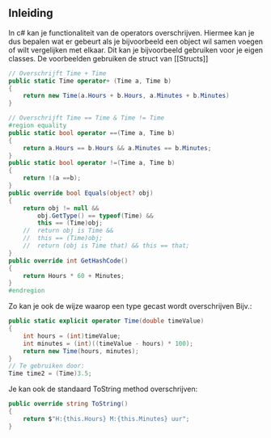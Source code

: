 ## Inleiding

In c# kan je functionaliteit van de operators overschrijven.
Hiermee kan je dus bepalen wat er gebeurt als je bijvoorbeeld een object wil samen voegen of wilt vergelijken met elkaar. 
Dit kan je bijvoorbeeld gebruiken voor je eigen classes.
De voorbeelden gebruiken de struct van [[Structs]]
```c#
// Overschrijft Time + Time
public static Time operator+ (Time a, Time b)
{
	return new Time(a.Hours + b.Hours, a.Minutes + b.Minutes)
}
```
```c#
// Overschrijft Time == Time & Time != Time
#region equality
public static bool operator ==(Time a, Time b)
{
    return a.Hours == b.Hours && a.Minutes == b.Minutes;
}
public static bool operator !=(Time a, Time b)
{
    return !(a ==b);
}
public override bool Equals(object? obj)
{
    return obj != null &&
        obj.GetType() == typeof(Time) &&
        this == (Time)obj;
    //  return obj is Time &&
    //  this == (Time)obj;
    //  return (obj is Time that) && this == that;
}
public override int GetHashCode()
{
    return Hours * 60 + Minutes;
}
#endregion
```

Zo kan je ook de wijze waarop een type gecast wordt overschrijven
Bijv.:
```c#
public static explicit operator Time(double timeValue)
{
	int hours = (int)timeValue;
	int minutes = (int)((timeValue - hours) * 100);
	return new Time(hours, minutes);        
}
// Te gebruiken door:
Time time2 = (Time)3.5;
```


Je kan ook de standaard ToString method overschrijven:
```c#
public override string ToString()
{
    return $"H:{this.Hours} M:{this.Minutes} uur";
}
```

